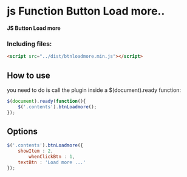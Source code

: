 # js Function Button Load more..

****JS Button Load more****


### Including files:

```html
<script src="../dist/btnloadmore.min.js"></script>
```

## How to use

you need to do is call the plugin inside a $(document).ready function:

```javascript
$(document).ready(function(){
	$('.contents').btnLoadmore();
});
```

## Options

```javascript
$('.contents').btnLoadmore({
	showItem : 2,
        whenClickBtn : 1,
	textBtn : 'Load more ...'
});

```
